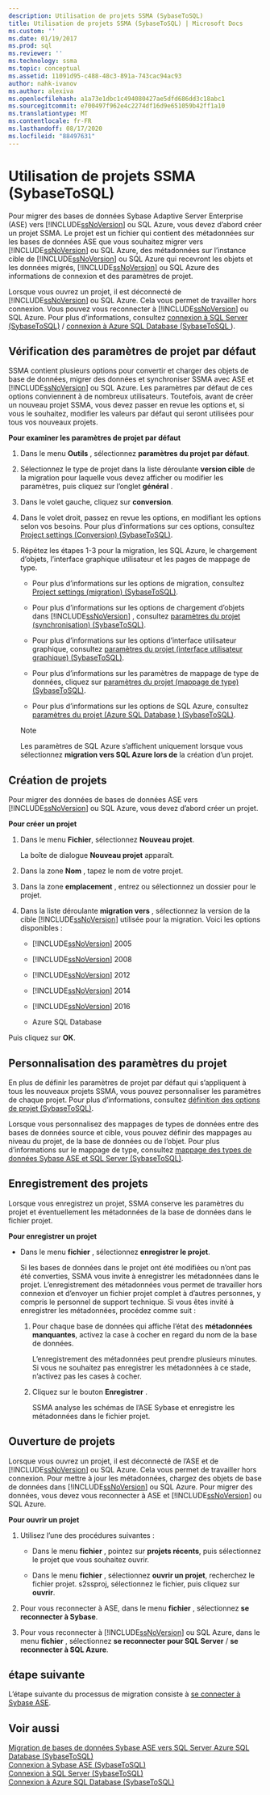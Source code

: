 ```yaml
---
description: Utilisation de projets SSMA (SybaseToSQL)
title: Utilisation de projets SSMA (SybaseToSQL) | Microsoft Docs
ms.custom: ''
ms.date: 01/19/2017
ms.prod: sql
ms.reviewer: ''
ms.technology: ssma
ms.topic: conceptual
ms.assetid: 11091d95-c488-48c3-891a-743cac94ac93
author: nahk-ivanov
ms.author: alexiva
ms.openlocfilehash: a1a73e1dbc1c494080427ae5dfd686dd3c18abc1
ms.sourcegitcommit: e700497f962e4c2274df16d9e651059b42ff1a10
ms.translationtype: MT
ms.contentlocale: fr-FR
ms.lasthandoff: 08/17/2020
ms.locfileid: "88497631"
---
```

# <a name="working-with-ssma-projects-sybasetosql"></a>Utilisation de projets SSMA (SybaseToSQL)
Pour migrer des bases de données Sybase Adaptive Server Enterprise (ASE) vers [!INCLUDE[ssNoVersion](../../includes/ssnoversion-md.md)] ou SQL Azure, vous devez d’abord créer un projet SSMA. Le projet est un fichier qui contient des métadonnées sur les bases de données ASE que vous souhaitez migrer vers [!INCLUDE[ssNoVersion](../../includes/ssnoversion-md.md)] ou SQL Azure, des métadonnées sur l’instance cible de [!INCLUDE[ssNoVersion](../../includes/ssnoversion-md.md)] ou SQL Azure qui recevront les objets et les données migrés, [!INCLUDE[ssNoVersion](../../includes/ssnoversion-md.md)] ou SQL Azure des informations de connexion et des paramètres de projet.  
  
Lorsque vous ouvrez un projet, il est déconnecté de [!INCLUDE[ssNoVersion](../../includes/ssnoversion-md.md)] ou SQL Azure. Cela vous permet de travailler hors connexion. Vous pouvez vous reconnecter à [!INCLUDE[ssNoVersion](../../includes/ssnoversion-md.md)] ou SQL Azure. Pour plus d’informations, consultez [connexion à SQL Server &#40;SybaseToSQL&#41;](../../ssma/sybase/connecting-to-sql-server-sybasetosql.md)  /  [connexion à Azure SQL Database &#40;SybaseToSQL ](../../ssma/sybase/connecting-to-azure-sql-db-sybasetosql.md)&#41;.  
  
## <a name="reviewing-default-project-settings"></a>Vérification des paramètres de projet par défaut  
SSMA contient plusieurs options pour convertir et charger des objets de base de données, migrer des données et synchroniser SSMA avec ASE et [!INCLUDE[ssNoVersion](../../includes/ssnoversion-md.md)] ou SQL Azure. Les paramètres par défaut de ces options conviennent à de nombreux utilisateurs. Toutefois, avant de créer un nouveau projet SSMA, vous devez passer en revue les options et, si vous le souhaitez, modifier les valeurs par défaut qui seront utilisées pour tous vos nouveaux projets.  
  
**Pour examiner les paramètres de projet par défaut**  
  
1.  Dans le menu **Outils** , sélectionnez **paramètres du projet par défaut**.  
  
2.  Sélectionnez le type de projet dans la liste déroulante **version cible** de la migration pour laquelle vous devez afficher ou modifier les paramètres, puis cliquez sur l’onglet **général** .  
  
3.  Dans le volet gauche, cliquez sur **conversion**.  
  
4.  Dans le volet droit, passez en revue les options, en modifiant les options selon vos besoins. Pour plus d’informations sur ces options, consultez [Project settings &#40;Conversion&#41; &#40;SybaseToSQL&#41;](../../ssma/sybase/project-settings-conversion-sybasetosql.md).  
  
5.  Répétez les étapes 1-3 pour la migration, les SQL Azure, le chargement d’objets, l’interface graphique utilisateur et les pages de mappage de type.  
  
    -   Pour plus d’informations sur les options de migration, consultez [Project settings &#40;migration&#41; &#40;SybaseToSQL&#41;](../../ssma/sybase/project-settings-migration-sybasetosql.md).  
  
    -   Pour plus d’informations sur les options de chargement d’objets dans [!INCLUDE[ssNoVersion](../../includes/ssnoversion-md.md)] , consultez [paramètres du projet &#40;synchronisation&#41; &#40;SybaseToSQL&#41;](../../ssma/sybase/project-settings-synchronization-sybasetosql.md).  
  
    -   Pour plus d’informations sur les options d’interface utilisateur graphique, consultez [paramètres du projet &#40;interface utilisateur graphique&#41; &#40;SybaseToSQL&#41;](../../ssma/sybase/project-settings-gui-sybasetosql.md).  
  
    -   Pour plus d’informations sur les paramètres de mappage de type de données, cliquez sur [paramètres du projet &#40;mappage de type&#41; &#40;SybaseToSQL&#41;](../../ssma/sybase/project-settings-type-mapping-sybasetosql.md).  
  
    -   Pour plus d’informations sur les options de SQL Azure, consultez [paramètres du projet &#40;Azure SQL Database &#41; &#40;SybaseToSQL&#41;](../../ssma/sybase/project-settings-azure-sql-db-sybasetosql.md).  
  
    > [!NOTE]  
    > Les paramètres de SQL Azure s’affichent uniquement lorsque vous sélectionnez **migration vers SQL Azure lors de** la création d’un projet.  
  
## <a name="creating-new-projects"></a>Création de projets  
Pour migrer des données de bases de données ASE vers [!INCLUDE[ssNoVersion](../../includes/ssnoversion-md.md)] ou SQL Azure, vous devez d’abord créer un projet.  
  
**Pour créer un projet**  
  
1.  Dans le menu **Fichier**, sélectionnez **Nouveau projet**.  
  
    La boîte de dialogue **Nouveau projet** apparaît.  
  
2.  Dans la zone **Nom** , tapez le nom de votre projet.  
  
3.  Dans la zone **emplacement** , entrez ou sélectionnez un dossier pour le projet.  
  
4.  Dans la liste déroulante **migration vers** , sélectionnez la version de la cible [!INCLUDE[ssNoVersion](../../includes/ssnoversion-md.md)] utilisée pour la migration. Voici les options disponibles :  
  
    -   [!INCLUDE[ssNoVersion](../../includes/ssnoversion-md.md)] 2005  
  
    -   [!INCLUDE[ssNoVersion](../../includes/ssnoversion-md.md)] 2008  
  
    -   [!INCLUDE[ssNoVersion](../../includes/ssnoversion-md.md)] 2012  
  
    -   [!INCLUDE[ssNoVersion](../../includes/ssnoversion-md.md)] 2014  
  
    -   [!INCLUDE[ssNoVersion](../../includes/ssnoversion-md.md)] 2016  
  
    -   Azure SQL Database  
  
Puis cliquez sur **OK**.  
  
## <a name="customizing-project-settings"></a>Personnalisation des paramètres du projet  
En plus de définir les paramètres de projet par défaut qui s’appliquent à tous les nouveaux projets SSMA, vous pouvez personnaliser les paramètres de chaque projet. Pour plus d’informations, consultez [définition des options de projet &#40;SybaseToSQL&#41;](../../ssma/sybase/setting-project-options-sybasetosql.md).  
  
Lorsque vous personnalisez des mappages de types de données entre des bases de données source et cible, vous pouvez définir des mappages au niveau du projet, de la base de données ou de l’objet. Pour plus d’informations sur le mappage de type, consultez [mappage des types de données Sybase ASE et SQL Server &#40;SybaseToSQL&#41;](../../ssma/sybase/mapping-sybase-ase-and-sql-server-data-types-sybasetosql.md).  
  
## <a name="saving-projects"></a>Enregistrement des projets  
Lorsque vous enregistrez un projet, SSMA conserve les paramètres du projet et éventuellement les métadonnées de la base de données dans le fichier projet.  
  
**Pour enregistrer un projet**  
  
-   Dans le menu **fichier** , sélectionnez **enregistrer le projet**.  
  
    Si les bases de données dans le projet ont été modifiées ou n’ont pas été converties, SSMA vous invite à enregistrer les métadonnées dans le projet. L’enregistrement des métadonnées vous permet de travailler hors connexion et d’envoyer un fichier projet complet à d’autres personnes, y compris le personnel de support technique. Si vous êtes invité à enregistrer les métadonnées, procédez comme suit :  
  
    1.  Pour chaque base de données qui affiche l’état des **métadonnées manquantes**, activez la case à cocher en regard du nom de la base de données.  
  
        L’enregistrement des métadonnées peut prendre plusieurs minutes. Si vous ne souhaitez pas enregistrer les métadonnées à ce stade, n’activez pas les cases à cocher.  
  
    2.  Cliquez sur le bouton **Enregistrer** .  
  
        SSMA analyse les schémas de l’ASE Sybase et enregistre les métadonnées dans le fichier projet.  
  
## <a name="opening-projects"></a>Ouverture de projets  
Lorsque vous ouvrez un projet, il est déconnecté de l’ASE et de [!INCLUDE[ssNoVersion](../../includes/ssnoversion-md.md)] ou SQL Azure. Cela vous permet de travailler hors connexion. Pour mettre à jour les métadonnées, chargez des objets de base de données dans [!INCLUDE[ssNoVersion](../../includes/ssnoversion-md.md)] ou SQL Azure. Pour migrer des données, vous devez vous reconnecter à ASE et [!INCLUDE[ssNoVersion](../../includes/ssnoversion-md.md)] ou SQL Azure.  
  
**Pour ouvrir un projet**  
  
1.  Utilisez l’une des procédures suivantes :  
  
    -   Dans le menu **fichier** , pointez sur **projets récents**, puis sélectionnez le projet que vous souhaitez ouvrir.  
  
    -   Dans le menu **fichier** , sélectionnez **ouvrir un projet**, recherchez le fichier projet. s2ssproj, sélectionnez le fichier, puis cliquez sur **ouvrir**.  
  
2.  Pour vous reconnecter à ASE, dans le menu **fichier** , sélectionnez **se reconnecter à Sybase**.  
  
3.  Pour vous reconnecter à [!INCLUDE[ssNoVersion](../../includes/ssnoversion-md.md)] ou SQL Azure, dans le menu **fichier** , sélectionnez **se reconnecter pour SQL Server**  /  **se reconnecter à SQL Azure**.  
  
## <a name="next-step"></a>étape suivante  
L’étape suivante du processus de migration consiste à [se connecter à Sybase ASE](connecting-to-sybase-ase-sybasetosql.md).  
  
## <a name="see-also"></a>Voir aussi  
[Migration de bases de données Sybase ASE vers SQL Server Azure SQL Database &#40;SybaseToSQL&#41;](../../ssma/sybase/migrating-sybase-ase-databases-to-sql-server-azure-sql-db-sybasetosql.md)  
[Connexion à Sybase ASE &#40;SybaseToSQL&#41;](../../ssma/sybase/connecting-to-sybase-ase-sybasetosql.md)  
[Connexion à SQL Server &#40;SybaseToSQL&#41;](../../ssma/sybase/connecting-to-sql-server-sybasetosql.md)  
[Connexion à Azure SQL Database &#40;SybaseToSQL&#41;](../../ssma/sybase/connecting-to-azure-sql-db-sybasetosql.md)  
  
